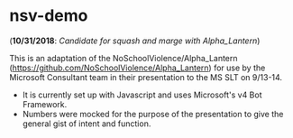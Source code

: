 # nsv-demo

(**10/31/2018**: *Candidate for squash and marge with Alpha_Lantern*)

This is an adaptation of the NoSchoolViolence/Alpha_Lantern (https://github.com/NoSchoolViolence/Alpha_Lantern) for use by the Microsoft Consultant team in their presentation to the MS SLT on 9/13-14.

- It is currently set up with Javascript and uses Microsoft's v4 Bot Framework.
- Numbers were mocked for the purpose of the presentation to give the general gist of intent and function.
